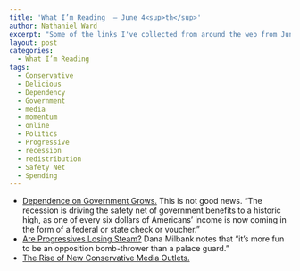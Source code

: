 ```yaml
---
title: 'What I’m Reading  — June 4<sup>th</sup>'
author: Nathaniel Ward
excerpt: "Some of the links I've collected from around the web from June 3rd to June 4th."
layout: post
categories:
  - What I’m Reading
tags:
  - Conservative
  - Delicious
  - Dependency
  - Government
  - media
  - momentum
  - online
  - Politics
  - Progressive
  - recession
  - redistribution
  - Safety Net
  - Spending
---
```

  * [Dependence on Government Grows.][1] This is not good news. “The recession is driving the safety net of government benefits to a historic high, as one of every six dollars of Americans’ income is now coming in the form of a federal or state check or voucher.”
  * [Are Progressives Losing Steam?][2] Dana Milbank notes that “it’s more fun to be an opposition bomb-thrower than a palace guard.”
  * [The Rise of New Conservative Media Outlets.][3]

 [1]: http://www.usatoday.com/news/washington/2009-06-03-benefits_N.htm
 [2]: http://www.washingtonpost.com/wp-dyn/content/article/2009/06/03/AR2009060303173.html
 [3]: http://www.cjr.org/feature/heresy_on_the_right.php?page=all